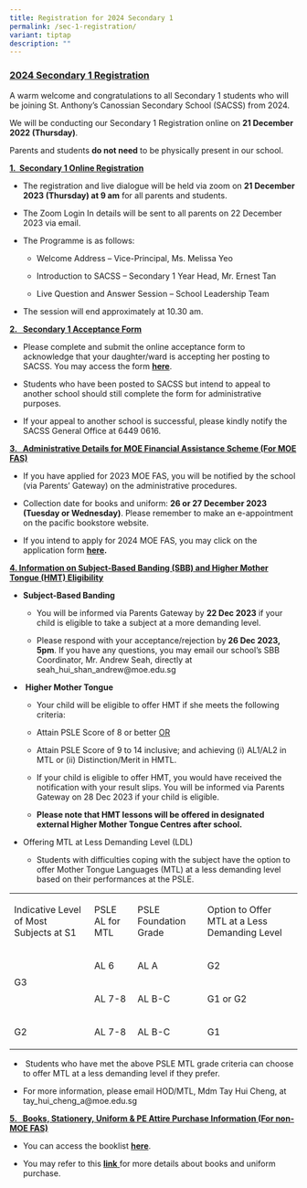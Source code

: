 ```yaml
---
title: Registration for 2024 Secondary 1
permalink: /sec-1-registration/
variant: tiptap
description: ""
---
```

<h3><strong><u>2024 Secondary 1 Registration</u></strong></h3><p>A warm welcome and congratulations to all Secondary 1 students who will be joining St. Anthony’s Canossian Secondary School (SACSS) from 2024.</p><p>We will be conducting our Secondary 1 Registration online on <strong>21 December 2022 (Thursday)</strong>.</p><p>Parents and students <strong>do not need</strong> to be physically present in our school.</p><p><strong><u>1.&nbsp; Secondary 1 Online Registration</u></strong></p><ul data-tight="true" class="tight"><li><p>The registration and live dialogue will be held via zoom on <strong>21 December 2023 (Thursday) at 9 am</strong> for all parents and students.</p></li><li><p>The Zoom Login In details will be sent to all parents on 22 December 2023 via email.</p></li><li><p>The Programme is as follows:</p><ul data-tight="true" class="tight"><li><p>Welcome Address – Vice-Principal, Ms. Melissa Yeo</p></li><li><p>Introduction to SACSS – Secondary 1 Year Head, Mr. Ernest Tan</p></li><li><p>Live Question and Answer Session – School Leadership Team</p></li></ul></li><li><p>The session will end approximately at 10.30 am.</p></li></ul><p><strong><u>2.&nbsp;&nbsp; Secondary 1 Acceptance Form</u></strong></p><ul data-tight="true" class="tight"><li><p>Please complete and submit the online acceptance form to acknowledge that your daughter/ward is accepting her posting to SACSS. You may access the form <strong><a href="https://form.gov.sg/658041ee38ddfa001217c922" rel="noopener noreferrer nofollow" target="_blank">here</a></strong>.</p></li><li><p>Students who have been posted to SACSS but intend to appeal to another school should still complete the form for administrative purposes.</p></li><li><p>If your appeal to another school is successful, please kindly notify the SACSS General Office at 6449 0616.</p></li></ul><p><strong><u>3.&nbsp;&nbsp; Administrative Details for MOE Financial Assistance Scheme (For MOE FAS)</u></strong></p><ul data-tight="true" class="tight"><li><p>If you have applied for 2023 MOE FAS, you will be notified by the school (via Parents’ Gateway) on the administrative procedures.</p></li><li><p>Collection date for books and uniform: <strong>26 or 27 December 2023 (Tuesday or Wednesday)</strong>. Please remember to make an e-appointment on the pacific bookstore website.</p></li><li><p>If you intend to apply for 2024 MOE FAS, you may click on the application form <strong><a href="https://go.gov.sg/moe-efas" rel="noopener noreferrer nofollow" target="_blank">here</a>.</strong></p></li></ul><p><strong><u>4. Information on Subject-Based Banding (SBB) and Higher Mother Tongue (HMT) Eligibility</u></strong></p><ul data-tight="true" class="tight"><li><p><strong>Subject-Based Banding</strong></p><ul data-tight="true" class="tight"><li><p>You will be informed via Parents Gateway by <strong>22 Dec 2023</strong> if your child is eligible to take a subject at a more demanding level.</p></li><li><p>Please respond with your acceptance/rejection by<strong> 26 Dec 2023, 5pm</strong>. If you have any questions, you may email our school’s SBB Coordinator, Mr. Andrew Seah, directly at <a rel="noopener noreferrer nofollow" target="_blank">seah_hui_shan_andrew@moe.edu.sg</a></p></li></ul></li><li><p>&nbsp;<strong>Higher Mother Tongue</strong></p><ul data-tight="true" class="tight"><li><p>Your child will be eligible to offer HMT if she meets the following criteria:</p></li><li><p>Attain PSLE Score of 8 or better <u>OR</u></p></li><li><p>Attain PSLE Score of 9 to 14 inclusive; and achieving (i) AL1/AL2 in MTL or (ii) Distinction/Merit in HMTL.</p></li><li><p>If your child is eligible to offer HMT, you would have received the notification with your result slips. You will be informed via Parents Gateway on 28 Dec 2023 if your child is eligible.</p></li><li><p><strong>Please note that HMT lessons will be offered in designated external Higher Mother Tongue Centres after school.</strong></p></li></ul></li><li><p>Offering MTL at Less Demanding Level (LDL)</p><ul data-tight="true" class="tight"><li><p>Students with difficulties coping with the subject have the option to offer Mother Tongue Languages (MTL) at a less demanding level based on their performances at the PSLE.</p></li></ul></li></ul><table><tbody><tr><td rowspan="1" colspan="1"><p>Indicative Level of Most Subjects at S1</p></td><td rowspan="1" colspan="1"><p>PSLE AL for MTL</p></td><td rowspan="1" colspan="1"><p>PSLE Foundation Grade</p></td><td rowspan="1" colspan="1"><p>Option to Offer MTL at a Less Demanding Level</p></td></tr><tr><td rowspan="2" colspan="1"><p>G3</p></td><td rowspan="1" colspan="1"><p>AL 6</p></td><td rowspan="1" colspan="1"><p>AL A</p></td><td rowspan="1" colspan="1"><p>G2</p></td></tr><tr><td rowspan="1" colspan="1"><p>AL 7-8</p></td><td rowspan="1" colspan="1"><p>AL B-C</p></td><td rowspan="1" colspan="1"><p>G1 or G2</p></td></tr><tr><td rowspan="1" colspan="1"><p>G2</p></td><td rowspan="1" colspan="1"><p>AL 7-8</p></td><td rowspan="1" colspan="1"><p>AL B-C</p></td><td rowspan="1" colspan="1"><p>G1</p></td></tr></tbody></table><ul data-tight="true" class="tight"><li><p>&nbsp;Students who have met the above PSLE MTL grade criteria can choose to offer MTL at a less demanding level if they prefer.</p></li><li><p>For more information, please email HOD/MTL, Mdm Tay Hui Cheng, at <a rel="noopener noreferrer nofollow" target="_blank">tay_hui_cheng_a@moe.edu.sg</a></p></li></ul><p><strong><u>5.&nbsp;&nbsp; Books, Stationery, Uniform &amp; PE Attire Purchase Information (For non-MOE FAS)</u></strong></p><ul data-tight="true" class="tight"><li><p>You can access the booklist <strong><a href="https://www.stanthonyscanossiansec.moe.edu.sg/files/One%20Stop/Booklist/S1_Final2024A.pdf" rel="noopener noreferrer nofollow" target="_blank">here</a></strong>.</p></li><li><p>You may refer to this <strong><a href="/files/Books_and_Uniform_Purchase_Info.pdf" rel="noopener noreferrer nofollow" target="_blank">link</a></strong><a href="/files/Books_and_Uniform_Purchase_Info.pdf" rel="noopener noreferrer nofollow" target="_blank"> </a>for more details about books and uniform purchase.</p></li></ul><p></p>